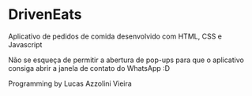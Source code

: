 # DrivenEats

Aplicativo de pedidos de comida desenvolvido com HTML, CSS e Javascript

Não se esqueça de permitir a abertura de pop-ups para que o aplicativo consiga abrir a janela de contato do WhatsApp :D

Programming by Lucas Azzolini Vieira
